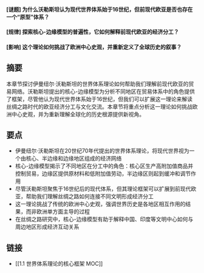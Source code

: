 #### [谜题] 为什么沃勒斯坦认为现代世界体系始于16世纪，但前现代欧亚是否也存在一个“原型”体系？


#### [规律] 探索核心-边缘模型的普遍性，它如何解释前现代欧亚的经济分工？

#### [影响] 这个理论如何挑战了欧洲中心史观，并重新定义了全球历史的叙事？

## 摘要

本章节探讨伊曼纽尔·沃勒斯坦的世界体系理论如何帮助我们理解前现代欧亚的贸易网络。沃勒斯坦提出的核心-边缘模型为分析不同地区在贸易体系中的角色提供了框架，尽管他认为现代世界体系始于16世纪，但我们可以扩展这一理论来解读丝绸之路时代的欧亚经济分工与文化交流。本章节将重点分析这一理论如何挑战欧洲中心史观，并为重新理解全球化的历史根源提供新视角。

## 要点

- 伊曼纽尔·沃勒斯坦在20世纪70年代提出的世界体系理论，将现代世界视为一个由核心、半边缘和边缘地区组成的经济网络
- 核心-边缘模型揭示了不同地区在分工中的角色：核心区生产高附加值商品并控制贸易，边缘区提供原材料和低附加值劳动，半边缘区则起到缓冲和调节作用
- 尽管沃勒斯坦聚焦于16世纪后的现代体系，但其理论框架可以扩展到前现代欧亚，帮助我们理解丝绸之路如何连接不同文明形成经济分工
- 这一理论挑战了传统的欧洲中心史观，强调世界历史是各地区相互作用的结果，而非欧洲单方面主导的过程
- 在丝绸之路研究中，核心-边缘模型有助于解释中国、印度等文明中心如何与周边地区形成经济互动关系

## 链接

- [[1.1 世界体系理论的核心框架 MOC]]
